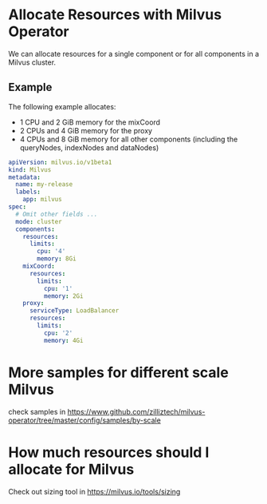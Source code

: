 # Allocate Resources with Milvus Operator

We can allocate resources for a single component or for all components in a Milvus cluster.

## Example

The following example allocates:
- 1 CPU and 2 GiB memory for the mixCoord
- 2 CPUs and 4 GiB memory for the proxy
- 4 CPUs and 8 GiB memory for all other components (including the queryNodes, indexNodes and dataNodes)

```yaml
apiVersion: milvus.io/v1beta1
kind: Milvus
metadata:
  name: my-release
  labels:
    app: milvus
spec:
  # Omit other fields ...
  mode: cluster
  components:
    resources:
      limits:
        cpu: '4'
        memory: 8Gi
    mixCoord:
      resources:
        limits:
          cpu: '1'
          memory: 2Gi
    proxy:
      serviceType: LoadBalancer
      resources:
        limits:
          cpu: '2'
          memory: 4Gi
```

# More samples for different scale Milvus

check samples in https://www.github.com/zilliztech/milvus-operator/tree/master/config/samples/by-scale

# How much resources should I allocate for Milvus

Check out sizing tool in https://milvus.io/tools/sizing